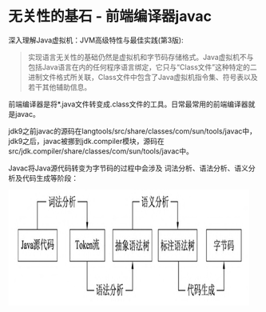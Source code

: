 # 无关性的基石 - 前端编译器javac

深入理解Java虚拟机：JVM高级特性与最佳实践(第3版):

> 实现语言无关性的基础仍然是虚拟机和字节码存储格式。Java虚拟机不与包括Java语言在内的任何程序语言绑定，它只与“Class文件”这种特定的二进制文件格式所关联，Class文件中包含了Java虚拟机指令集、符号表以及若干其他辅助信息。

前端编译器是将*.java文件转变成.class文件的工具。日常最常用的前端编译器就是javac。

jdk9之前javac的源码在langtools/src/share/classes/com/sun/tools/javac中，jdk9之后，javac被挪到jdk.compiler模块，源码在src/jdk.compiler/share/classes/com/sun/tools/javac中。

Javac将Java源代码转变为字节码的过程中会涉及 词法分析、语法分析、语义分析及代码生成等阶段：

![转变过程](https://raw.githubusercontent.com/YangLuchao/javac_study/main/src/book/chapter1/%E8%BD%AC%E5%8F%98%E8%BF%87%E7%A8%8B.png)





